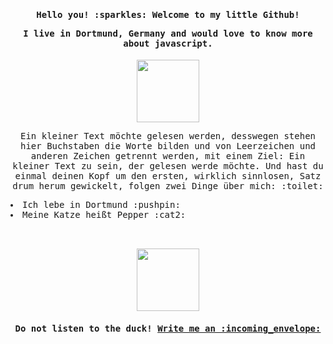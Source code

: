 <samp>

<h4 align="center"> Hello you! :sparkles: Welcome to my little Github! 
  
  I live in Dortmund, Germany and would love to know more about javascript. </h4>

<p align="center">
  <img width="100" src="https://i.redd.it/eel0a7x3rbtx.gif">
</p>

<p align="center">
Ein kleiner Text möchte gelesen werden, desswegen stehen hier Buchstaben die Worte bilden und von Leerzeichen und anderen Zeichen getrennt werden, mit einem Ziel: Ein kleiner Text zu sein, der gelesen werde möchte. Und hast du einmal deinen Kopf um den ersten, wirklich sinnlosen, Satz drum herum gewickelt, folgen zwei Dinge über mich: :toilet:</p>

<li>Ich lebe in Dortmund :pushpin:</li>
<li>Meine Katze heißt Pepper :cat2:</li>
<br></br>
<p align="center">
  <img width="100" src="https://cdn.7tv.app/emote/6212b7f05e821986e6f96ac1/4x.gif">
</p>

<h4 align="center">Do not listen to the duck! <a href= "mailto:janphilipp.winkler@gmail.com"> Write me an :incoming_envelope:</a></h4></p>
</samp>
